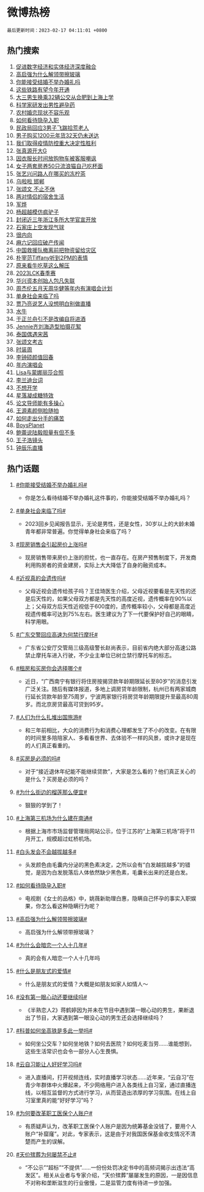 # 微博热榜

`最后更新时间：2023-02-17 04:11:01 +0800`

## 热门搜索

1. [促进数字经济和实体经济深度融合](https://m.weibo.cn/search?containerid=100103type%3D1%26t%3D10%26q%3D%23%E4%BF%83%E8%BF%9B%E6%95%B0%E5%AD%97%E7%BB%8F%E6%B5%8E%E5%92%8C%E5%AE%9E%E4%BD%93%E7%BB%8F%E6%B5%8E%E6%B7%B1%E5%BA%A6%E8%9E%8D%E5%90%88%23&stream_entry_id=51&isnewpage=1&extparam=seat%3D1%26cate%3D10103%26c_type%3D51%26pos%3D0%26filter_type%3Drealtimehot%26dgr%3D0%26stream_entry_id%3D51%26display_time%3D1676578259%26pre_seqid%3D16765782596460193597243&luicode=10000011&lfid=106003type%253D25%2526t%253D3%2526disable_hot%253D1%2526filter_type%253Drealtimehot)
1. [高启强为什么解领带擦玻璃](https://m.weibo.cn/search?containerid=100103type%3D1%26t%3D10%26q%3D%23%E9%AB%98%E5%90%AF%E5%BC%BA%E4%B8%BA%E4%BB%80%E4%B9%88%E8%A7%A3%E9%A2%86%E5%B8%A6%E6%93%A6%E7%8E%BB%E7%92%83%23&stream_entry_id=31&isnewpage=1&extparam=seat%3D1%26cate%3D5001%26lcate%3D5001%26flag%3D0%26realpos%3D1%26c_type%3D31%26pos%3D0%26filter_type%3Drealtimehot%26q%3D%2523%25E9%25AB%2598%25E5%2590%25AF%25E5%25BC%25BA%25E4%25B8%25BA%25E4%25BB%2580%25E4%25B9%2588%25E8%25A7%25A3%25E9%25A2%2586%25E5%25B8%25A6%25E6%2593%25A6%25E7%258E%25BB%25E7%2592%2583%2523%26dgr%3D0%26stream_entry_id%3D31%26band_rank%3D1%26display_time%3D1676578259%26pre_seqid%3D16765782596460193597243&luicode=10000011&lfid=106003type%253D25%2526t%253D3%2526disable_hot%253D1%2526filter_type%253Drealtimehot)
1. [你能接受结婚不举办婚礼吗](https://m.weibo.cn/search?containerid=100103type%3D1%26t%3D10%26q%3D%23%E4%BD%A0%E8%83%BD%E6%8E%A5%E5%8F%97%E7%BB%93%E5%A9%9A%E4%B8%8D%E4%B8%BE%E5%8A%9E%E5%A9%9A%E7%A4%BC%E5%90%97%23&stream_entry_id=31&isnewpage=1&extparam=seat%3D1%26cate%3D5001%26lcate%3D5001%26flag%3D0%26realpos%3D2%26c_type%3D31%26pos%3D1%26filter_type%3Drealtimehot%26q%3D%2523%25E4%25BD%25A0%25E8%2583%25BD%25E6%258E%25A5%25E5%258F%2597%25E7%25BB%2593%25E5%25A9%259A%25E4%25B8%258D%25E4%25B8%25BE%25E5%258A%259E%25E5%25A9%259A%25E7%25A4%25BC%25E5%2590%2597%2523%26dgr%3D0%26stream_entry_id%3D31%26band_rank%3D2%26display_time%3D1676578259%26pre_seqid%3D16765782596460193597243&luicode=10000011&lfid=106003type%253D25%2526t%253D3%2526disable_hot%253D1%2526filter_type%253Drealtimehot)
1. [这些铁路有望今年开通](https://m.weibo.cn/search?containerid=100103type%3D1%26t%3D10%26q%3D%23%E8%BF%99%E4%BA%9B%E9%93%81%E8%B7%AF%E6%9C%89%E6%9C%9B%E4%BB%8A%E5%B9%B4%E5%BC%80%E9%80%9A%23&stream_entry_id=31&isnewpage=1&extparam=seat%3D1%26cate%3D5001%26lcate%3D5001%26flag%3D0%26realpos%3D3%26c_type%3D31%26pos%3D2%26filter_type%3Drealtimehot%26q%3D%2523%25E8%25BF%2599%25E4%25BA%259B%25E9%2593%2581%25E8%25B7%25AF%25E6%259C%2589%25E6%259C%259B%25E4%25BB%258A%25E5%25B9%25B4%25E5%25BC%2580%25E9%2580%259A%2523%26dgr%3D0%26stream_entry_id%3D31%26band_rank%3D3%26display_time%3D1676578259%26pre_seqid%3D16765782596460193597243&luicode=10000011&lfid=106003type%253D25%2526t%253D3%2526disable_hot%253D1%2526filter_type%253Drealtimehot)
1. [大三男生换乘32辆公交从合肥到上海上学](https://m.weibo.cn/search?containerid=100103type%3D1%26t%3D10%26q%3D%23%E5%A4%A7%E4%B8%89%E7%94%B7%E7%94%9F%E6%8D%A2%E4%B9%9832%E8%BE%86%E5%85%AC%E4%BA%A4%E4%BB%8E%E5%90%88%E8%82%A5%E5%88%B0%E4%B8%8A%E6%B5%B7%E4%B8%8A%E5%AD%A6%23&stream_entry_id=31&isnewpage=1&extparam=seat%3D1%26cate%3D5001%26lcate%3D5001%26flag%3D2%26realpos%3D4%26c_type%3D31%26pos%3D3%26filter_type%3Drealtimehot%26q%3D%2523%25E5%25A4%25A7%25E4%25B8%2589%25E7%2594%25B7%25E7%2594%259F%25E6%258D%25A2%25E4%25B9%259832%25E8%25BE%2586%25E5%2585%25AC%25E4%25BA%25A4%25E4%25BB%258E%25E5%2590%2588%25E8%2582%25A5%25E5%2588%25B0%25E4%25B8%258A%25E6%25B5%25B7%25E4%25B8%258A%25E5%25AD%25A6%2523%26dgr%3D0%26stream_entry_id%3D31%26band_rank%3D4%26display_time%3D1676578259%26pre_seqid%3D16765782596460193597243&luicode=10000011&lfid=106003type%253D25%2526t%253D3%2526disable_hot%253D1%2526filter_type%253Drealtimehot)
1. [科学家研发出男性避孕药](https://m.weibo.cn/search?containerid=100103type%3D1%26t%3D10%26q%3D%23%E7%A7%91%E5%AD%A6%E5%AE%B6%E7%A0%94%E5%8F%91%E5%87%BA%E7%94%B7%E6%80%A7%E9%81%BF%E5%AD%95%E8%8D%AF%23&stream_entry_id=31&isnewpage=1&extparam=seat%3D1%26cate%3D5001%26lcate%3D5001%26flag%3D0%26realpos%3D5%26c_type%3D31%26pos%3D4%26filter_type%3Drealtimehot%26q%3D%2523%25E7%25A7%2591%25E5%25AD%25A6%25E5%25AE%25B6%25E7%25A0%2594%25E5%258F%2591%25E5%2587%25BA%25E7%2594%25B7%25E6%2580%25A7%25E9%2581%25BF%25E5%25AD%2595%25E8%258D%25AF%2523%26dgr%3D0%26stream_entry_id%3D31%26band_rank%3D5%26display_time%3D1676578259%26pre_seqid%3D16765782596460193597243&luicode=10000011&lfid=106003type%253D25%2526t%253D3%2526disable_hot%253D1%2526filter_type%253Drealtimehot)
1. [农村婚恋现状不容乐观](https://m.weibo.cn/search?containerid=100103type%3D1%26t%3D10%26q%3D%23%E5%86%9C%E6%9D%91%E5%A9%9A%E6%81%8B%E7%8E%B0%E7%8A%B6%E4%B8%8D%E5%AE%B9%E4%B9%90%E8%A7%82%23&stream_entry_id=31&isnewpage=1&extparam=seat%3D1%26cate%3D5001%26lcate%3D5001%26flag%3D0%26realpos%3D6%26c_type%3D31%26pos%3D5%26filter_type%3Drealtimehot%26q%3D%2523%25E5%2586%259C%25E6%259D%2591%25E5%25A9%259A%25E6%2581%258B%25E7%258E%25B0%25E7%258A%25B6%25E4%25B8%258D%25E5%25AE%25B9%25E4%25B9%2590%25E8%25A7%2582%2523%26dgr%3D0%26stream_entry_id%3D31%26band_rank%3D6%26display_time%3D1676578259%26pre_seqid%3D16765782596460193597243&luicode=10000011&lfid=106003type%253D25%2526t%253D3%2526disable_hot%253D1%2526filter_type%253Drealtimehot)
1. [如何看待隐孕入职](https://m.weibo.cn/search?containerid=100103type%3D1%26t%3D10%26q%3D%23%E5%A6%82%E4%BD%95%E7%9C%8B%E5%BE%85%E9%9A%90%E5%AD%95%E5%85%A5%E8%81%8C%23&stream_entry_id=31&isnewpage=1&extparam=seat%3D1%26cate%3D5001%26lcate%3D5001%26flag%3D0%26realpos%3D7%26c_type%3D31%26pos%3D6%26filter_type%3Drealtimehot%26q%3D%2523%25E5%25A6%2582%25E4%25BD%2595%25E7%259C%258B%25E5%25BE%2585%25E9%259A%2590%25E5%25AD%2595%25E5%2585%25A5%25E8%2581%258C%2523%26dgr%3D0%26stream_entry_id%3D31%26band_rank%3D7%26display_time%3D1676578259%26pre_seqid%3D16765782596460193597243&luicode=10000011&lfid=106003type%253D25%2526t%253D3%2526disable_hot%253D1%2526filter_type%253Drealtimehot)
1. [民政局回应3男子飞踹拾荒老人](https://m.weibo.cn/search?containerid=100103type%3D1%26t%3D10%26q%3D%23%E6%B0%91%E6%94%BF%E5%B1%80%E5%9B%9E%E5%BA%943%E7%94%B7%E5%AD%90%E9%A3%9E%E8%B8%B9%E6%8B%BE%E8%8D%92%E8%80%81%E4%BA%BA%23&stream_entry_id=31&isnewpage=1&extparam=seat%3D1%26cate%3D5001%26lcate%3D5001%26flag%3D0%26realpos%3D8%26c_type%3D31%26pos%3D7%26filter_type%3Drealtimehot%26q%3D%2523%25E6%25B0%2591%25E6%2594%25BF%25E5%25B1%2580%25E5%259B%259E%25E5%25BA%25943%25E7%2594%25B7%25E5%25AD%2590%25E9%25A3%259E%25E8%25B8%25B9%25E6%258B%25BE%25E8%258D%2592%25E8%2580%2581%25E4%25BA%25BA%2523%26dgr%3D0%26stream_entry_id%3D31%26band_rank%3D8%26display_time%3D1676578259%26pre_seqid%3D16765782596460193597243&luicode=10000011&lfid=106003type%253D25%2526t%253D3%2526disable_hot%253D1%2526filter_type%253Drealtimehot)
1. [男子购买1200元年货32天仍未送达](https://m.weibo.cn/search?containerid=100103type%3D1%26t%3D10%26q%3D%23%E7%94%B7%E5%AD%90%E8%B4%AD%E4%B9%B01200%E5%85%83%E5%B9%B4%E8%B4%A732%E5%A4%A9%E4%BB%8D%E6%9C%AA%E9%80%81%E8%BE%BE%23&stream_entry_id=31&isnewpage=1&extparam=seat%3D1%26cate%3D5001%26lcate%3D5001%26flag%3D0%26realpos%3D9%26c_type%3D31%26pos%3D8%26filter_type%3Drealtimehot%26q%3D%2523%25E7%2594%25B7%25E5%25AD%2590%25E8%25B4%25AD%25E4%25B9%25B01200%25E5%2585%2583%25E5%25B9%25B4%25E8%25B4%25A732%25E5%25A4%25A9%25E4%25BB%258D%25E6%259C%25AA%25E9%2580%2581%25E8%25BE%25BE%2523%26dgr%3D0%26stream_entry_id%3D31%26band_rank%3D9%26display_time%3D1676578259%26pre_seqid%3D16765782596460193597243&luicode=10000011&lfid=106003type%253D25%2526t%253D3%2526disable_hot%253D1%2526filter_type%253Drealtimehot)
1. [我们取得疫情防控重大决定性胜利](https://m.weibo.cn/search?containerid=100103type%3D1%26t%3D10%26q%3D%23%E6%88%91%E4%BB%AC%E5%8F%96%E5%BE%97%E7%96%AB%E6%83%85%E9%98%B2%E6%8E%A7%E9%87%8D%E5%A4%A7%E5%86%B3%E5%AE%9A%E6%80%A7%E8%83%9C%E5%88%A9%23&stream_entry_id=31&isnewpage=1&extparam=seat%3D1%26cate%3D5001%26lcate%3D5001%26flag%3D0%26realpos%3D10%26c_type%3D31%26pos%3D9%26filter_type%3Drealtimehot%26q%3D%2523%25E6%2588%2591%25E4%25BB%25AC%25E5%258F%2596%25E5%25BE%2597%25E7%2596%25AB%25E6%2583%2585%25E9%2598%25B2%25E6%258E%25A7%25E9%2587%258D%25E5%25A4%25A7%25E5%2586%25B3%25E5%25AE%259A%25E6%2580%25A7%25E8%2583%259C%25E5%2588%25A9%2523%26dgr%3D0%26stream_entry_id%3D31%26band_rank%3D10%26display_time%3D1676578259%26pre_seqid%3D16765782596460193597243&luicode=10000011&lfid=106003type%253D25%2526t%253D3%2526disable_hot%253D1%2526filter_type%253Drealtimehot)
1. [张真源开大G](https://m.weibo.cn/search?containerid=100103type%3D1%26t%3D10%26q%3D%E5%BC%A0%E7%9C%9F%E6%BA%90%E5%BC%80%E5%A4%A7G&stream_entry_id=31&isnewpage=1&extparam=seat%3D1%26cate%3D5001%26lcate%3D5001%26flag%3D0%26realpos%3D11%26c_type%3D31%26pos%3D10%26filter_type%3Drealtimehot%26q%3D%25E5%25BC%25A0%25E7%259C%259F%25E6%25BA%2590%25E5%25BC%2580%25E5%25A4%25A7G%26dgr%3D0%26stream_entry_id%3D31%26band_rank%3D11%26display_time%3D1676578259%26pre_seqid%3D16765782596460193597243&luicode=10000011&lfid=106003type%253D25%2526t%253D3%2526disable_hot%253D1%2526filter_type%253Drealtimehot)
1. [因衣服长时间放购物车被客服嘲讽](https://m.weibo.cn/search?containerid=100103type%3D1%26t%3D10%26q%3D%23%E5%9B%A0%E8%A1%A3%E6%9C%8D%E9%95%BF%E6%97%B6%E9%97%B4%E6%94%BE%E8%B4%AD%E7%89%A9%E8%BD%A6%E8%A2%AB%E5%AE%A2%E6%9C%8D%E5%98%B2%E8%AE%BD%23&stream_entry_id=31&isnewpage=1&extparam=seat%3D1%26cate%3D5001%26lcate%3D5001%26flag%3D2%26realpos%3D12%26c_type%3D31%26pos%3D11%26filter_type%3Drealtimehot%26q%3D%2523%25E5%259B%25A0%25E8%25A1%25A3%25E6%259C%258D%25E9%2595%25BF%25E6%2597%25B6%25E9%2597%25B4%25E6%2594%25BE%25E8%25B4%25AD%25E7%2589%25A9%25E8%25BD%25A6%25E8%25A2%25AB%25E5%25AE%25A2%25E6%259C%258D%25E5%2598%25B2%25E8%25AE%25BD%2523%26dgr%3D0%26stream_entry_id%3D31%26band_rank%3D12%26display_time%3D1676578259%26pre_seqid%3D16765782596460193597243&luicode=10000011&lfid=106003type%253D25%2526t%253D3%2526disable_hot%253D1%2526filter_type%253Drealtimehot)
1. [女子两套房养50只流浪猫自己吃杯面](https://m.weibo.cn/search?containerid=100103type%3D1%26t%3D10%26q%3D%23%E5%A5%B3%E5%AD%90%E4%B8%A4%E5%A5%97%E6%88%BF%E5%85%BB50%E5%8F%AA%E6%B5%81%E6%B5%AA%E7%8C%AB%E8%87%AA%E5%B7%B1%E5%90%83%E6%9D%AF%E9%9D%A2%23&stream_entry_id=31&isnewpage=1&extparam=seat%3D1%26cate%3D5001%26lcate%3D5001%26flag%3D0%26realpos%3D13%26c_type%3D31%26pos%3D12%26filter_type%3Drealtimehot%26q%3D%2523%25E5%25A5%25B3%25E5%25AD%2590%25E4%25B8%25A4%25E5%25A5%2597%25E6%2588%25BF%25E5%2585%25BB50%25E5%258F%25AA%25E6%25B5%2581%25E6%25B5%25AA%25E7%258C%25AB%25E8%2587%25AA%25E5%25B7%25B1%25E5%2590%2583%25E6%259D%25AF%25E9%259D%25A2%2523%26dgr%3D0%26stream_entry_id%3D31%26band_rank%3D13%26display_time%3D1676578259%26pre_seqid%3D16765782596460193597243&luicode=10000011&lfid=106003type%253D25%2526t%253D3%2526disable_hot%253D1%2526filter_type%253Drealtimehot)
1. [张艺兴问路人在哪买的冻柠茶](https://m.weibo.cn/search?containerid=100103type%3D1%26t%3D10%26q%3D%23%E5%BC%A0%E8%89%BA%E5%85%B4%E9%97%AE%E8%B7%AF%E4%BA%BA%E5%9C%A8%E5%93%AA%E4%B9%B0%E7%9A%84%E5%86%BB%E6%9F%A0%E8%8C%B6%23&stream_entry_id=31&isnewpage=1&extparam=seat%3D1%26cate%3D5001%26lcate%3D5001%26flag%3D0%26realpos%3D14%26c_type%3D31%26pos%3D13%26filter_type%3Drealtimehot%26q%3D%2523%25E5%25BC%25A0%25E8%2589%25BA%25E5%2585%25B4%25E9%2597%25AE%25E8%25B7%25AF%25E4%25BA%25BA%25E5%259C%25A8%25E5%2593%25AA%25E4%25B9%25B0%25E7%259A%2584%25E5%2586%25BB%25E6%259F%25A0%25E8%258C%25B6%2523%26dgr%3D0%26stream_entry_id%3D31%26band_rank%3D14%26display_time%3D1676578259%26pre_seqid%3D16765782596460193597243&luicode=10000011&lfid=106003type%253D25%2526t%253D3%2526disable_hot%253D1%2526filter_type%253Drealtimehot)
1. [乌啦啦 邯郸](https://m.weibo.cn/search?containerid=100103type%3D1%26t%3D10%26q%3D%E4%B9%8C%E5%95%A6%E5%95%A6+%E9%82%AF%E9%83%B8&stream_entry_id=31&isnewpage=1&extparam=seat%3D1%26cate%3D5001%26lcate%3D5001%26flag%3D0%26realpos%3D15%26c_type%3D31%26pos%3D14%26filter_type%3Drealtimehot%26q%3D%25E4%25B9%258C%25E5%2595%25A6%25E5%2595%25A6%2520%25E9%2582%25AF%25E9%2583%25B8%26dgr%3D0%26stream_entry_id%3D31%26band_rank%3D15%26display_time%3D1676578259%26pre_seqid%3D16765782596460193597243&luicode=10000011&lfid=106003type%253D25%2526t%253D3%2526disable_hot%253D1%2526filter_type%253Drealtimehot)
1. [张颂文 不止不休](https://m.weibo.cn/search?containerid=100103type%3D1%26t%3D10%26q%3D%E5%BC%A0%E9%A2%82%E6%96%87+%E4%B8%8D%E6%AD%A2%E4%B8%8D%E4%BC%91&stream_entry_id=31&isnewpage=1&extparam=seat%3D1%26cate%3D5001%26lcate%3D5001%26flag%3D0%26realpos%3D16%26c_type%3D31%26pos%3D15%26filter_type%3Drealtimehot%26q%3D%25E5%25BC%25A0%25E9%25A2%2582%25E6%2596%2587%2520%25E4%25B8%258D%25E6%25AD%25A2%25E4%25B8%258D%25E4%25BC%2591%26dgr%3D0%26stream_entry_id%3D31%26band_rank%3D16%26display_time%3D1676578259%26pre_seqid%3D16765782596460193597243&luicode=10000011&lfid=106003type%253D25%2526t%253D3%2526disable_hot%253D1%2526filter_type%253Drealtimehot)
1. [两对情侣的宿舍生活](https://m.weibo.cn/search?containerid=100103type%3D1%26t%3D10%26q%3D%23%E4%B8%A4%E5%AF%B9%E6%83%85%E4%BE%A3%E7%9A%84%E5%AE%BF%E8%88%8D%E7%94%9F%E6%B4%BB%23&stream_entry_id=31&isnewpage=1&extparam=seat%3D1%26cate%3D5001%26lcate%3D5001%26flag%3D0%26realpos%3D17%26c_type%3D31%26pos%3D16%26filter_type%3Drealtimehot%26q%3D%2523%25E4%25B8%25A4%25E5%25AF%25B9%25E6%2583%2585%25E4%25BE%25A3%25E7%259A%2584%25E5%25AE%25BF%25E8%2588%258D%25E7%2594%259F%25E6%25B4%25BB%2523%26dgr%3D0%26stream_entry_id%3D31%26band_rank%3D17%26display_time%3D1676578259%26pre_seqid%3D16765782596460193597243&luicode=10000011&lfid=106003type%253D25%2526t%253D3%2526disable_hot%253D1%2526filter_type%253Drealtimehot)
1. [军烨](https://m.weibo.cn/search?containerid=100103type%3D1%26t%3D10%26q%3D%E5%86%9B%E7%83%A8&stream_entry_id=31&isnewpage=1&extparam=seat%3D1%26cate%3D5001%26lcate%3D5001%26flag%3D0%26realpos%3D18%26c_type%3D31%26pos%3D17%26filter_type%3Drealtimehot%26q%3D%25E5%2586%259B%25E7%2583%25A8%26dgr%3D0%26stream_entry_id%3D31%26band_rank%3D18%26display_time%3D1676578259%26pre_seqid%3D16765782596460193597243&luicode=10000011&lfid=106003type%253D25%2526t%253D3%2526disable_hot%253D1%2526filter_type%253Drealtimehot)
1. [杨超越模仿疯驴子](https://m.weibo.cn/search?containerid=100103type%3D1%26t%3D10%26q%3D%23%E6%9D%A8%E8%B6%85%E8%B6%8A%E6%A8%A1%E4%BB%BF%E7%96%AF%E9%A9%B4%E5%AD%90%23&stream_entry_id=31&isnewpage=1&extparam=seat%3D1%26cate%3D5001%26lcate%3D5001%26flag%3D0%26realpos%3D19%26c_type%3D31%26pos%3D18%26filter_type%3Drealtimehot%26q%3D%2523%25E6%259D%25A8%25E8%25B6%2585%25E8%25B6%258A%25E6%25A8%25A1%25E4%25BB%25BF%25E7%2596%25AF%25E9%25A9%25B4%25E5%25AD%2590%2523%26dgr%3D0%26stream_entry_id%3D31%26band_rank%3D19%26display_time%3D1676578259%26pre_seqid%3D16765782596460193597243&luicode=10000011&lfid=106003type%253D25%2526t%253D3%2526disable_hot%253D1%2526filter_type%253Drealtimehot)
1. [封闭近三年浙江多所大学官宣开放](https://m.weibo.cn/search?containerid=100103type%3D1%26t%3D10%26q%3D%23%E5%B0%81%E9%97%AD%E8%BF%91%E4%B8%89%E5%B9%B4%E6%B5%99%E6%B1%9F%E5%A4%9A%E6%89%80%E5%A4%A7%E5%AD%A6%E5%AE%98%E5%AE%A3%E5%BC%80%E6%94%BE%23&stream_entry_id=31&isnewpage=1&extparam=seat%3D1%26cate%3D5001%26lcate%3D5001%26flag%3D0%26realpos%3D20%26c_type%3D31%26pos%3D19%26filter_type%3Drealtimehot%26q%3D%2523%25E5%25B0%2581%25E9%2597%25AD%25E8%25BF%2591%25E4%25B8%2589%25E5%25B9%25B4%25E6%25B5%2599%25E6%25B1%259F%25E5%25A4%259A%25E6%2589%2580%25E5%25A4%25A7%25E5%25AD%25A6%25E5%25AE%2598%25E5%25AE%25A3%25E5%25BC%2580%25E6%2594%25BE%2523%26dgr%3D0%26stream_entry_id%3D31%26band_rank%3D20%26display_time%3D1676578259%26pre_seqid%3D16765782596460193597243&luicode=10000011&lfid=106003type%253D25%2526t%253D3%2526disable_hot%253D1%2526filter_type%253Drealtimehot)
1. [石家庄上空发现气球](https://m.weibo.cn/search?containerid=100103type%3D1%26t%3D10%26q%3D%23%E7%9F%B3%E5%AE%B6%E5%BA%84%E4%B8%8A%E7%A9%BA%E5%8F%91%E7%8E%B0%E6%B0%94%E7%90%83%23&stream_entry_id=31&isnewpage=1&extparam=seat%3D1%26cate%3D5001%26lcate%3D5001%26flag%3D0%26realpos%3D21%26c_type%3D31%26pos%3D20%26filter_type%3Drealtimehot%26q%3D%2523%25E7%259F%25B3%25E5%25AE%25B6%25E5%25BA%2584%25E4%25B8%258A%25E7%25A9%25BA%25E5%258F%2591%25E7%258E%25B0%25E6%25B0%2594%25E7%2590%2583%2523%26dgr%3D0%26stream_entry_id%3D31%26band_rank%3D21%26display_time%3D1676578259%26pre_seqid%3D16765782596460193597243&luicode=10000011&lfid=106003type%253D25%2526t%253D3%2526disable_hot%253D1%2526filter_type%253Drealtimehot)
1. [很内向](https://m.weibo.cn/search?containerid=100103type%3D1%26t%3D10%26q%3D%E5%BE%88%E5%86%85%E5%90%91&stream_entry_id=31&isnewpage=1&extparam=seat%3D1%26cate%3D5001%26lcate%3D5001%26flag%3D0%26realpos%3D22%26c_type%3D31%26pos%3D21%26filter_type%3Drealtimehot%26q%3D%25E5%25BE%2588%25E5%2586%2585%25E5%2590%2591%26dgr%3D0%26stream_entry_id%3D31%26band_rank%3D22%26display_time%3D1676578259%26pre_seqid%3D16765782596460193597243&luicode=10000011&lfid=106003type%253D25%2526t%253D3%2526disable_hot%253D1%2526filter_type%253Drealtimehot)
1. [麻六记回应破产传闻](https://m.weibo.cn/search?containerid=100103type%3D1%26t%3D10%26q%3D%23%E9%BA%BB%E5%85%AD%E8%AE%B0%E5%9B%9E%E5%BA%94%E7%A0%B4%E4%BA%A7%E4%BC%A0%E9%97%BB%23&stream_entry_id=31&isnewpage=1&extparam=seat%3D1%26cate%3D5001%26lcate%3D5001%26flag%3D0%26realpos%3D23%26c_type%3D31%26pos%3D22%26filter_type%3Drealtimehot%26q%3D%2523%25E9%25BA%25BB%25E5%2585%25AD%25E8%25AE%25B0%25E5%259B%259E%25E5%25BA%2594%25E7%25A0%25B4%25E4%25BA%25A7%25E4%25BC%25A0%25E9%2597%25BB%2523%26dgr%3D0%26stream_entry_id%3D31%26band_rank%3D23%26display_time%3D1676578259%26pre_seqid%3D16765782596460193597243&luicode=10000011&lfid=106003type%253D25%2526t%253D3%2526disable_hot%253D1%2526filter_type%253Drealtimehot)
1. [中国救援队撤离前把物资留给灾区](https://m.weibo.cn/search?containerid=100103type%3D1%26t%3D10%26q%3D%23%E4%B8%AD%E5%9B%BD%E6%95%91%E6%8F%B4%E9%98%9F%E6%92%A4%E7%A6%BB%E5%89%8D%E6%8A%8A%E7%89%A9%E8%B5%84%E7%95%99%E7%BB%99%E7%81%BE%E5%8C%BA%23&stream_entry_id=31&isnewpage=1&extparam=seat%3D1%26cate%3D5001%26lcate%3D5001%26flag%3D0%26realpos%3D24%26c_type%3D31%26pos%3D23%26filter_type%3Drealtimehot%26q%3D%2523%25E4%25B8%25AD%25E5%259B%25BD%25E6%2595%2591%25E6%258F%25B4%25E9%2598%259F%25E6%2592%25A4%25E7%25A6%25BB%25E5%2589%258D%25E6%258A%258A%25E7%2589%25A9%25E8%25B5%2584%25E7%2595%2599%25E7%25BB%2599%25E7%2581%25BE%25E5%258C%25BA%2523%26dgr%3D0%26stream_entry_id%3D31%26band_rank%3D24%26display_time%3D1676578259%26pre_seqid%3D16765782596460193597243&luicode=10000011&lfid=106003type%253D25%2526t%253D3%2526disable_hot%253D1%2526filter_type%253Drealtimehot)
1. [朴宰范Tiffany听到2PM的表情](https://m.weibo.cn/search?containerid=100103type%3D1%26t%3D10%26q%3D%23%E6%9C%B4%E5%AE%B0%E8%8C%83Tiffany%E5%90%AC%E5%88%B02PM%E7%9A%84%E8%A1%A8%E6%83%85%23&stream_entry_id=31&isnewpage=1&extparam=seat%3D1%26cate%3D5001%26lcate%3D5001%26flag%3D0%26realpos%3D25%26c_type%3D31%26pos%3D24%26filter_type%3Drealtimehot%26q%3D%2523%25E6%259C%25B4%25E5%25AE%25B0%25E8%258C%2583Tiffany%25E5%2590%25AC%25E5%2588%25B02PM%25E7%259A%2584%25E8%25A1%25A8%25E6%2583%2585%2523%26dgr%3D0%26stream_entry_id%3D31%26band_rank%3D25%26display_time%3D1676578259%26pre_seqid%3D16765782596460193597243&luicode=10000011&lfid=106003type%253D25%2526t%253D3%2526disable_hot%253D1%2526filter_type%253Drealtimehot)
1. [原来看牛吃草这么解压](https://m.weibo.cn/search?containerid=100103type%3D1%26t%3D10%26q%3D%23%E5%8E%9F%E6%9D%A5%E7%9C%8B%E7%89%9B%E5%90%83%E8%8D%89%E8%BF%99%E4%B9%88%E8%A7%A3%E5%8E%8B%23&stream_entry_id=31&isnewpage=1&extparam=seat%3D1%26cate%3D5001%26lcate%3D5001%26flag%3D0%26realpos%3D26%26c_type%3D31%26pos%3D25%26filter_type%3Drealtimehot%26q%3D%2523%25E5%258E%259F%25E6%259D%25A5%25E7%259C%258B%25E7%2589%259B%25E5%2590%2583%25E8%258D%2589%25E8%25BF%2599%25E4%25B9%2588%25E8%25A7%25A3%25E5%258E%258B%2523%26dgr%3D0%26stream_entry_id%3D31%26band_rank%3D26%26display_time%3D1676578259%26pre_seqid%3D16765782596460193597243&luicode=10000011&lfid=106003type%253D25%2526t%253D3%2526disable_hot%253D1%2526filter_type%253Drealtimehot)
1. [2023LCK春季赛](https://m.weibo.cn/search?containerid=100103type%3D1%26t%3D10%26q%3D%232023LCK%E6%98%A5%E5%AD%A3%E8%B5%9B%23&stream_entry_id=31&isnewpage=1&extparam=seat%3D1%26cate%3D5001%26lcate%3D5001%26flag%3D0%26realpos%3D27%26c_type%3D31%26pos%3D26%26filter_type%3Drealtimehot%26q%3D%25232023LCK%25E6%2598%25A5%25E5%25AD%25A3%25E8%25B5%259B%2523%26dgr%3D0%26stream_entry_id%3D31%26band_rank%3D27%26display_time%3D1676578259%26pre_seqid%3D16765782596460193597243&luicode=10000011&lfid=106003type%253D25%2526t%253D3%2526disable_hot%253D1%2526filter_type%253Drealtimehot)
1. [华兴资本创始人包凡失联](https://m.weibo.cn/search?containerid=100103type%3D1%26t%3D10%26q%3D%23%E5%8D%8E%E5%85%B4%E8%B5%84%E6%9C%AC%E5%88%9B%E5%A7%8B%E4%BA%BA%E5%8C%85%E5%87%A1%E5%A4%B1%E8%81%94%23&stream_entry_id=31&isnewpage=1&extparam=seat%3D1%26cate%3D5001%26lcate%3D5001%26flag%3D0%26realpos%3D28%26c_type%3D31%26pos%3D27%26filter_type%3Drealtimehot%26q%3D%2523%25E5%258D%258E%25E5%2585%25B4%25E8%25B5%2584%25E6%259C%25AC%25E5%2588%259B%25E5%25A7%258B%25E4%25BA%25BA%25E5%258C%2585%25E5%2587%25A1%25E5%25A4%25B1%25E8%2581%2594%2523%26dgr%3D0%26stream_entry_id%3D31%26band_rank%3D28%26display_time%3D1676578259%26pre_seqid%3D16765782596460193597243&luicode=10000011&lfid=106003type%253D25%2526t%253D3%2526disable_hot%253D1%2526filter_type%253Drealtimehot)
1. [周杰伦五月天周华健等年内有演唱会计划](https://m.weibo.cn/search?containerid=100103type%3D1%26t%3D10%26q%3D%23%E5%91%A8%E6%9D%B0%E4%BC%A6%E4%BA%94%E6%9C%88%E5%A4%A9%E5%91%A8%E5%8D%8E%E5%81%A5%E7%AD%89%E5%B9%B4%E5%86%85%E6%9C%89%E6%BC%94%E5%94%B1%E4%BC%9A%E8%AE%A1%E5%88%92%23&stream_entry_id=31&isnewpage=1&extparam=seat%3D1%26cate%3D5001%26lcate%3D5001%26flag%3D0%26realpos%3D29%26c_type%3D31%26pos%3D28%26filter_type%3Drealtimehot%26q%3D%2523%25E5%2591%25A8%25E6%259D%25B0%25E4%25BC%25A6%25E4%25BA%2594%25E6%259C%2588%25E5%25A4%25A9%25E5%2591%25A8%25E5%258D%258E%25E5%2581%25A5%25E7%25AD%2589%25E5%25B9%25B4%25E5%2586%2585%25E6%259C%2589%25E6%25BC%2594%25E5%2594%25B1%25E4%25BC%259A%25E8%25AE%25A1%25E5%2588%2592%2523%26dgr%3D0%26stream_entry_id%3D31%26band_rank%3D29%26display_time%3D1676578259%26pre_seqid%3D16765782596460193597243&luicode=10000011&lfid=106003type%253D25%2526t%253D3%2526disable_hot%253D1%2526filter_type%253Drealtimehot)
1. [单身社会来临了吗](https://m.weibo.cn/search?containerid=100103type%3D1%26t%3D10%26q%3D%23%E5%8D%95%E8%BA%AB%E7%A4%BE%E4%BC%9A%E6%9D%A5%E4%B8%B4%E4%BA%86%E5%90%97%23&stream_entry_id=31&isnewpage=1&extparam=seat%3D1%26cate%3D5001%26lcate%3D5001%26flag%3D0%26realpos%3D30%26c_type%3D31%26pos%3D29%26filter_type%3Drealtimehot%26q%3D%2523%25E5%258D%2595%25E8%25BA%25AB%25E7%25A4%25BE%25E4%25BC%259A%25E6%259D%25A5%25E4%25B8%25B4%25E4%25BA%2586%25E5%2590%2597%2523%26dgr%3D0%26stream_entry_id%3D31%26band_rank%3D30%26display_time%3D1676578259%26pre_seqid%3D16765782596460193597243&luicode=10000011&lfid=106003type%253D25%2526t%253D3%2526disable_hot%253D1%2526filter_type%253Drealtimehot)
1. [贾乃亮说艺人没想明白别做直播](https://m.weibo.cn/search?containerid=100103type%3D1%26t%3D10%26q%3D%23%E8%B4%BE%E4%B9%83%E4%BA%AE%E8%AF%B4%E8%89%BA%E4%BA%BA%E6%B2%A1%E6%83%B3%E6%98%8E%E7%99%BD%E5%88%AB%E5%81%9A%E7%9B%B4%E6%92%AD%23&stream_entry_id=31&isnewpage=1&extparam=seat%3D1%26cate%3D5001%26lcate%3D5001%26flag%3D0%26realpos%3D31%26c_type%3D31%26pos%3D30%26filter_type%3Drealtimehot%26q%3D%2523%25E8%25B4%25BE%25E4%25B9%2583%25E4%25BA%25AE%25E8%25AF%25B4%25E8%2589%25BA%25E4%25BA%25BA%25E6%25B2%25A1%25E6%2583%25B3%25E6%2598%258E%25E7%2599%25BD%25E5%2588%25AB%25E5%2581%259A%25E7%259B%25B4%25E6%2592%25AD%2523%26dgr%3D0%26stream_entry_id%3D31%26band_rank%3D31%26display_time%3D1676578259%26pre_seqid%3D16765782596460193597243&luicode=10000011&lfid=106003type%253D25%2526t%253D3%2526disable_hot%253D1%2526filter_type%253Drealtimehot)
1. [水牛](https://m.weibo.cn/search?containerid=100103type%3D1%26t%3D10%26q%3D%E6%B0%B4%E7%89%9B&stream_entry_id=31&isnewpage=1&extparam=seat%3D1%26cate%3D5001%26lcate%3D5001%26flag%3D0%26realpos%3D32%26c_type%3D31%26pos%3D31%26filter_type%3Drealtimehot%26q%3D%25E6%25B0%25B4%25E7%2589%259B%26dgr%3D0%26stream_entry_id%3D31%26band_rank%3D32%26display_time%3D1676578259%26pre_seqid%3D16765782596460193597243&luicode=10000011&lfid=106003type%253D25%2526t%253D3%2526disable_hot%253D1%2526filter_type%253Drealtimehot)
1. [于正兰舟引不是改编自将进酒](https://m.weibo.cn/search?containerid=100103type%3D1%26t%3D10%26q%3D%23%E4%BA%8E%E6%AD%A3%E5%85%B0%E8%88%9F%E5%BC%95%E4%B8%8D%E6%98%AF%E6%94%B9%E7%BC%96%E8%87%AA%E5%B0%86%E8%BF%9B%E9%85%92%23&stream_entry_id=31&isnewpage=1&extparam=seat%3D1%26cate%3D5001%26lcate%3D5001%26flag%3D0%26realpos%3D33%26c_type%3D31%26pos%3D32%26filter_type%3Drealtimehot%26q%3D%2523%25E4%25BA%258E%25E6%25AD%25A3%25E5%2585%25B0%25E8%2588%259F%25E5%25BC%2595%25E4%25B8%258D%25E6%2598%25AF%25E6%2594%25B9%25E7%25BC%2596%25E8%2587%25AA%25E5%25B0%2586%25E8%25BF%259B%25E9%2585%2592%2523%26dgr%3D0%26stream_entry_id%3D31%26band_rank%3D33%26display_time%3D1676578259%26pre_seqid%3D16765782596460193597243&luicode=10000011&lfid=106003type%253D25%2526t%253D3%2526disable_hot%253D1%2526filter_type%253Drealtimehot)
1. [Jennie齐刘海造型拍摄花絮](https://m.weibo.cn/search?containerid=100103type%3D1%26t%3D10%26q%3D%23Jennie%E9%BD%90%E5%88%98%E6%B5%B7%E9%80%A0%E5%9E%8B%E6%8B%8D%E6%91%84%E8%8A%B1%E7%B5%AE%23&stream_entry_id=31&isnewpage=1&extparam=seat%3D1%26cate%3D5001%26lcate%3D5001%26flag%3D0%26realpos%3D34%26c_type%3D31%26pos%3D33%26filter_type%3Drealtimehot%26q%3D%2523Jennie%25E9%25BD%2590%25E5%2588%2598%25E6%25B5%25B7%25E9%2580%25A0%25E5%259E%258B%25E6%258B%258D%25E6%2591%2584%25E8%258A%25B1%25E7%25B5%25AE%2523%26dgr%3D0%26stream_entry_id%3D31%26band_rank%3D34%26display_time%3D1676578259%26pre_seqid%3D16765782596460193597243&luicode=10000011&lfid=106003type%253D25%2526t%253D3%2526disable_hot%253D1%2526filter_type%253Drealtimehot)
1. [泰国偶遇宋茜](https://m.weibo.cn/search?containerid=100103type%3D1%26t%3D10%26q%3D%23%E6%B3%B0%E5%9B%BD%E5%81%B6%E9%81%87%E5%AE%8B%E8%8C%9C%23&stream_entry_id=31&isnewpage=1&extparam=seat%3D1%26cate%3D5001%26lcate%3D5001%26flag%3D0%26realpos%3D35%26c_type%3D31%26pos%3D34%26filter_type%3Drealtimehot%26q%3D%2523%25E6%25B3%25B0%25E5%259B%25BD%25E5%2581%25B6%25E9%2581%2587%25E5%25AE%258B%25E8%258C%259C%2523%26dgr%3D0%26stream_entry_id%3D31%26band_rank%3D35%26display_time%3D1676578259%26pre_seqid%3D16765782596460193597243&luicode=10000011&lfid=106003type%253D25%2526t%253D3%2526disable_hot%253D1%2526filter_type%253Drealtimehot)
1. [张颂文考古](https://m.weibo.cn/search?containerid=100103type%3D1%26t%3D10%26q%3D%E5%BC%A0%E9%A2%82%E6%96%87%E8%80%83%E5%8F%A4&stream_entry_id=31&isnewpage=1&extparam=seat%3D1%26cate%3D5001%26lcate%3D5001%26flag%3D0%26realpos%3D36%26c_type%3D31%26pos%3D35%26filter_type%3Drealtimehot%26q%3D%25E5%25BC%25A0%25E9%25A2%2582%25E6%2596%2587%25E8%2580%2583%25E5%258F%25A4%26dgr%3D0%26stream_entry_id%3D31%26band_rank%3D36%26display_time%3D1676578259%26pre_seqid%3D16765782596460193597243&luicode=10000011&lfid=106003type%253D25%2526t%253D3%2526disable_hot%253D1%2526filter_type%253Drealtimehot)
1. [时装周](https://m.weibo.cn/search?containerid=100103type%3D1%26t%3D10%26q%3D%E6%97%B6%E8%A3%85%E5%91%A8&stream_entry_id=31&isnewpage=1&extparam=seat%3D1%26cate%3D5001%26lcate%3D5001%26flag%3D0%26realpos%3D37%26c_type%3D31%26pos%3D36%26filter_type%3Drealtimehot%26q%3D%25E6%2597%25B6%25E8%25A3%2585%25E5%2591%25A8%26dgr%3D0%26stream_entry_id%3D31%26band_rank%3D37%26display_time%3D1676578259%26pre_seqid%3D16765782596460193597243&luicode=10000011&lfid=106003type%253D25%2526t%253D3%2526disable_hot%253D1%2526filter_type%253Drealtimehot)
1. [李钟硕颜值回春](https://m.weibo.cn/search?containerid=100103type%3D1%26t%3D10%26q%3D%23%E6%9D%8E%E9%92%9F%E7%A1%95%E9%A2%9C%E5%80%BC%E5%9B%9E%E6%98%A5%23&stream_entry_id=31&isnewpage=1&extparam=seat%3D1%26cate%3D5001%26lcate%3D5001%26flag%3D0%26realpos%3D38%26c_type%3D31%26pos%3D37%26filter_type%3Drealtimehot%26q%3D%2523%25E6%259D%258E%25E9%2592%259F%25E7%25A1%2595%25E9%25A2%259C%25E5%2580%25BC%25E5%259B%259E%25E6%2598%25A5%2523%26dgr%3D0%26stream_entry_id%3D31%26band_rank%3D38%26display_time%3D1676578259%26pre_seqid%3D16765782596460193597243&luicode=10000011&lfid=106003type%253D25%2526t%253D3%2526disable_hot%253D1%2526filter_type%253Drealtimehot)
1. [年内演唱会](https://m.weibo.cn/search?containerid=100103type%3D1%26t%3D10%26q%3D%E5%B9%B4%E5%86%85%E6%BC%94%E5%94%B1%E4%BC%9A&stream_entry_id=31&isnewpage=1&extparam=seat%3D1%26cate%3D5001%26lcate%3D5001%26flag%3D0%26realpos%3D39%26c_type%3D31%26pos%3D38%26filter_type%3Drealtimehot%26q%3D%25E5%25B9%25B4%25E5%2586%2585%25E6%25BC%2594%25E5%2594%25B1%25E4%25BC%259A%26dgr%3D0%26stream_entry_id%3D31%26band_rank%3D39%26display_time%3D1676578259%26pre_seqid%3D16765782596460193597243&luicode=10000011&lfid=106003type%253D25%2526t%253D3%2526disable_hot%253D1%2526filter_type%253Drealtimehot)
1. [Lisa与蒙娜丽莎合照](https://m.weibo.cn/search?containerid=100103type%3D1%26t%3D10%26q%3D%23Lisa%E4%B8%8E%E8%92%99%E5%A8%9C%E4%B8%BD%E8%8E%8E%E5%90%88%E7%85%A7%23&stream_entry_id=31&isnewpage=1&extparam=seat%3D1%26cate%3D5001%26lcate%3D5001%26flag%3D0%26realpos%3D40%26c_type%3D31%26pos%3D39%26filter_type%3Drealtimehot%26q%3D%2523Lisa%25E4%25B8%258E%25E8%2592%2599%25E5%25A8%259C%25E4%25B8%25BD%25E8%258E%258E%25E5%2590%2588%25E7%2585%25A7%2523%26dgr%3D0%26stream_entry_id%3D31%26band_rank%3D40%26display_time%3D1676578259%26pre_seqid%3D16765782596460193597243&luicode=10000011&lfid=106003type%253D25%2526t%253D3%2526disable_hot%253D1%2526filter_type%253Drealtimehot)
1. [李兰迪台词](https://m.weibo.cn/search?containerid=100103type%3D1%26t%3D10%26q%3D%E6%9D%8E%E5%85%B0%E8%BF%AA%E5%8F%B0%E8%AF%8D&stream_entry_id=31&isnewpage=1&extparam=seat%3D1%26cate%3D5001%26lcate%3D5001%26flag%3D0%26realpos%3D41%26c_type%3D31%26pos%3D40%26filter_type%3Drealtimehot%26q%3D%25E6%259D%258E%25E5%2585%25B0%25E8%25BF%25AA%25E5%258F%25B0%25E8%25AF%258D%26dgr%3D0%26stream_entry_id%3D31%26band_rank%3D41%26display_time%3D1676578259%26pre_seqid%3D16765782596460193597243&luicode=10000011&lfid=106003type%253D25%2526t%253D3%2526disable_hot%253D1%2526filter_type%253Drealtimehot)
1. [不想开学](https://m.weibo.cn/search?containerid=100103type%3D1%26t%3D10%26q%3D%23%E4%B8%8D%E6%83%B3%E5%BC%80%E5%AD%A6%23&stream_entry_id=31&isnewpage=1&extparam=seat%3D1%26cate%3D5001%26lcate%3D5001%26flag%3D0%26realpos%3D42%26c_type%3D31%26pos%3D41%26filter_type%3Drealtimehot%26q%3D%2523%25E4%25B8%258D%25E6%2583%25B3%25E5%25BC%2580%25E5%25AD%25A6%2523%26dgr%3D0%26stream_entry_id%3D31%26band_rank%3D42%26display_time%3D1676578259%26pre_seqid%3D16765782596460193597243&luicode=10000011&lfid=106003type%253D25%2526t%253D3%2526disable_hot%253D1%2526filter_type%253Drealtimehot)
1. [星落凝成糖特效](https://m.weibo.cn/search?containerid=100103type%3D1%26t%3D10%26q%3D%23%E6%98%9F%E8%90%BD%E5%87%9D%E6%88%90%E7%B3%96%E7%89%B9%E6%95%88%23&stream_entry_id=31&isnewpage=1&extparam=seat%3D1%26cate%3D5001%26lcate%3D5001%26flag%3D0%26realpos%3D43%26c_type%3D31%26pos%3D42%26filter_type%3Drealtimehot%26q%3D%2523%25E6%2598%259F%25E8%2590%25BD%25E5%2587%259D%25E6%2588%2590%25E7%25B3%2596%25E7%2589%25B9%25E6%2595%2588%2523%26dgr%3D0%26stream_entry_id%3D31%26band_rank%3D43%26display_time%3D1676578259%26pre_seqid%3D16765782596460193597243&luicode=10000011&lfid=106003type%253D25%2526t%253D3%2526disable_hot%253D1%2526filter_type%253Drealtimehot)
1. [论文导师能有多操心](https://m.weibo.cn/search?containerid=100103type%3D1%26t%3D10%26q%3D%23%E8%AE%BA%E6%96%87%E5%AF%BC%E5%B8%88%E8%83%BD%E6%9C%89%E5%A4%9A%E6%93%8D%E5%BF%83%23&stream_entry_id=31&isnewpage=1&extparam=seat%3D1%26cate%3D5001%26lcate%3D5001%26flag%3D0%26realpos%3D44%26c_type%3D31%26pos%3D43%26filter_type%3Drealtimehot%26q%3D%2523%25E8%25AE%25BA%25E6%2596%2587%25E5%25AF%25BC%25E5%25B8%2588%25E8%2583%25BD%25E6%259C%2589%25E5%25A4%259A%25E6%2593%258D%25E5%25BF%2583%2523%26dgr%3D0%26stream_entry_id%3D31%26band_rank%3D44%26display_time%3D1676578259%26pre_seqid%3D16765782596460193597243&luicode=10000011&lfid=106003type%253D25%2526t%253D3%2526disable_hot%253D1%2526filter_type%253Drealtimehot)
1. [王源素颜侧脸随拍](https://m.weibo.cn/search?containerid=100103type%3D1%26t%3D10%26q%3D%23%E7%8E%8B%E6%BA%90%E7%B4%A0%E9%A2%9C%E4%BE%A7%E8%84%B8%E9%9A%8F%E6%8B%8D%23&stream_entry_id=31&isnewpage=1&extparam=seat%3D1%26cate%3D5001%26lcate%3D5001%26flag%3D0%26realpos%3D45%26c_type%3D31%26pos%3D44%26filter_type%3Drealtimehot%26q%3D%2523%25E7%258E%258B%25E6%25BA%2590%25E7%25B4%25A0%25E9%25A2%259C%25E4%25BE%25A7%25E8%2584%25B8%25E9%259A%258F%25E6%258B%258D%2523%26dgr%3D0%26stream_entry_id%3D31%26band_rank%3D45%26display_time%3D1676578259%26pre_seqid%3D16765782596460193597243&luicode=10000011&lfid=106003type%253D25%2526t%253D3%2526disable_hot%253D1%2526filter_type%253Drealtimehot)
1. [如何走出分手的痛苦](https://m.weibo.cn/search?containerid=100103type%3D1%26t%3D10%26q%3D%23%E5%A6%82%E4%BD%95%E8%B5%B0%E5%87%BA%E5%88%86%E6%89%8B%E7%9A%84%E7%97%9B%E8%8B%A6%23&stream_entry_id=31&isnewpage=1&extparam=seat%3D1%26cate%3D5001%26lcate%3D5001%26flag%3D0%26realpos%3D46%26c_type%3D31%26pos%3D45%26filter_type%3Drealtimehot%26q%3D%2523%25E5%25A6%2582%25E4%25BD%2595%25E8%25B5%25B0%25E5%2587%25BA%25E5%2588%2586%25E6%2589%258B%25E7%259A%2584%25E7%2597%259B%25E8%258B%25A6%2523%26dgr%3D0%26stream_entry_id%3D31%26band_rank%3D46%26display_time%3D1676578259%26pre_seqid%3D16765782596460193597243&luicode=10000011&lfid=106003type%253D25%2526t%253D3%2526disable_hot%253D1%2526filter_type%253Drealtimehot)
1. [BoysPlanet](https://m.weibo.cn/search?containerid=100103type%3D1%26t%3D10%26q%3DBoysPlanet&stream_entry_id=31&isnewpage=1&extparam=seat%3D1%26cate%3D5001%26lcate%3D5001%26flag%3D0%26realpos%3D47%26c_type%3D31%26pos%3D46%26filter_type%3Drealtimehot%26q%3DBoysPlanet%26dgr%3D0%26stream_entry_id%3D31%26band_rank%3D47%26display_time%3D1676578259%26pre_seqid%3D16765782596460193597243&luicode=10000011&lfid=106003type%253D25%2526t%253D3%2526disable_hot%253D1%2526filter_type%253Drealtimehot)
1. [鲍蕾说陆毅胆量有但不多](https://m.weibo.cn/search?containerid=100103type%3D1%26t%3D10%26q%3D%23%E9%B2%8D%E8%95%BE%E8%AF%B4%E9%99%86%E6%AF%85%E8%83%86%E9%87%8F%E6%9C%89%E4%BD%86%E4%B8%8D%E5%A4%9A%23&stream_entry_id=31&isnewpage=1&extparam=seat%3D1%26cate%3D5001%26lcate%3D5001%26flag%3D1%26realpos%3D48%26c_type%3D31%26pos%3D47%26filter_type%3Drealtimehot%26q%3D%2523%25E9%25B2%258D%25E8%2595%25BE%25E8%25AF%25B4%25E9%2599%2586%25E6%25AF%2585%25E8%2583%2586%25E9%2587%258F%25E6%259C%2589%25E4%25BD%2586%25E4%25B8%258D%25E5%25A4%259A%2523%26dgr%3D0%26stream_entry_id%3D31%26band_rank%3D48%26display_time%3D1676578259%26pre_seqid%3D16765782596460193597243&luicode=10000011&lfid=106003type%253D25%2526t%253D3%2526disable_hot%253D1%2526filter_type%253Drealtimehot)
1. [王子浩镜头](https://m.weibo.cn/search?containerid=100103type%3D1%26t%3D10%26q%3D%E7%8E%8B%E5%AD%90%E6%B5%A9%E9%95%9C%E5%A4%B4&stream_entry_id=31&isnewpage=1&extparam=seat%3D1%26cate%3D5001%26lcate%3D5001%26flag%3D0%26realpos%3D49%26c_type%3D31%26pos%3D48%26filter_type%3Drealtimehot%26q%3D%25E7%258E%258B%25E5%25AD%2590%25E6%25B5%25A9%25E9%2595%259C%25E5%25A4%25B4%26dgr%3D0%26stream_entry_id%3D31%26band_rank%3D49%26display_time%3D1676578259%26pre_seqid%3D16765782596460193597243&luicode=10000011&lfid=106003type%253D25%2526t%253D3%2526disable_hot%253D1%2526filter_type%253Drealtimehot)
1. [钟辰乐直播](https://m.weibo.cn/search?containerid=100103type%3D1%26t%3D10%26q%3D%23%E9%92%9F%E8%BE%B0%E4%B9%90%E7%9B%B4%E6%92%AD%23&stream_entry_id=31&isnewpage=1&extparam=seat%3D1%26cate%3D5001%26lcate%3D5001%26flag%3D0%26realpos%3D50%26c_type%3D31%26pos%3D49%26filter_type%3Drealtimehot%26q%3D%2523%25E9%2592%259F%25E8%25BE%25B0%25E4%25B9%2590%25E7%259B%25B4%25E6%2592%25AD%2523%26dgr%3D0%26stream_entry_id%3D31%26band_rank%3D50%26display_time%3D1676578259%26pre_seqid%3D16765782596460193597243&luicode=10000011&lfid=106003type%253D25%2526t%253D3%2526disable_hot%253D1%2526filter_type%253Drealtimehot)

## 热门话题

1. [#你能接受结婚不举办婚礼吗#](https://m.weibo.cn/search?containerid=231522type%3D1%26t%3D10%26q%3D%23%E4%BD%A0%E8%83%BD%E6%8E%A5%E5%8F%97%E7%BB%93%E5%A9%9A%E4%B8%8D%E4%B8%BE%E5%8A%9E%E5%A9%9A%E7%A4%BC%E5%90%97%23&stream_entry_id=128&isnewpage=1&extparam=seat%3D1%26cate%3D5004%26c_type%3D128%26pos%3D1-0-0%26lcate%3D5004%26dgr%3D0%26unitid%3D1676548024977%26display_time%3D1676578261%26pre_seqid%3D16765782612330316344356&luicode=10000011&lfid=231648_-_4)
    - 你是怎么看待结婚不举办婚礼这件事的，你能接受结婚不举办婚礼吗？

1. [#单身社会来临了吗#](https://m.weibo.cn/search?containerid=231522type%3D1%26t%3D10%26q%3D%23%E5%8D%95%E8%BA%AB%E7%A4%BE%E4%BC%9A%E6%9D%A5%E4%B8%B4%E4%BA%86%E5%90%97%23&stream_entry_id=128&isnewpage=1&extparam=seat%3D1%26cate%3D5004%26c_type%3D128%26pos%3D1-0-1%26lcate%3D5004%26dgr%3D0%26unitid%3D1676537831688%26display_time%3D1676578261%26pre_seqid%3D16765782612330316344356&luicode=10000011&lfid=231648_-_4)
    - 2023回乡见闻报告显示，无论是男性，还是女性，30岁以上的大龄未婚青年都非常普遍。你觉得单身社会来临了吗？

1. [#现房销售会引起房价上涨吗#](https://m.weibo.cn/search?containerid=231522type%3D1%26t%3D10%26q%3D%23%E7%8E%B0%E6%88%BF%E9%94%80%E5%94%AE%E4%BC%9A%E5%BC%95%E8%B5%B7%E6%88%BF%E4%BB%B7%E4%B8%8A%E6%B6%A8%E5%90%97%23&stream_entry_id=128&isnewpage=1&extparam=seat%3D1%26cate%3D5004%26c_type%3D128%26pos%3D1-0-2%26lcate%3D5004%26dgr%3D0%26unitid%3D1676526136469%26display_time%3D1676578261%26pre_seqid%3D16765782612330316344356&luicode=10000011&lfid=231648_-_4)
    - 现房销售带来房价上涨的担忧，也一直存在。在房产预售制度下，开发商利用购房者的资金建房，实际上大大降低了自身的融资成本。

1. [#近视真的会遗传吗#](https://m.weibo.cn/search?containerid=231522type%3D1%26t%3D10%26q%3D%23%E8%BF%91%E8%A7%86%E7%9C%9F%E7%9A%84%E4%BC%9A%E9%81%97%E4%BC%A0%E5%90%97%23&stream_entry_id=128&isnewpage=1&extparam=seat%3D1%26cate%3D5004%26c_type%3D128%26pos%3D1-0-3%26lcate%3D5004%26dgr%3D0%26unitid%3D1676518053027%26display_time%3D1676578261%26pre_seqid%3D16765782612330316344356&luicode=10000011&lfid=231648_-_4)
    - 父母近视会遗传给孩子吗？王佳琦医生介绍，父母近视要看是先天性的还是后天性的，如果父母双方都是先天性的高度近视，遗传概率在90%以上；父母双方后天性近视低于600度的，遗传概率较小，父母都是高度近视遗传概率可达到75%左右。医生建议为了下一代要保护好自己的眼睛，科学用眼。

1. [#广东交警回应高速为何禁行摩托#](https://m.weibo.cn/search?containerid=231522type%3D1%26t%3D10%26q%3D%23%E5%B9%BF%E4%B8%9C%E4%BA%A4%E8%AD%A6%E5%9B%9E%E5%BA%94%E9%AB%98%E9%80%9F%E4%B8%BA%E4%BD%95%E7%A6%81%E8%A1%8C%E6%91%A9%E6%89%98%23&stream_entry_id=128&isnewpage=1&extparam=seat%3D1%26cate%3D5004%26c_type%3D128%26pos%3D1-0-4%26lcate%3D5004%26dgr%3D0%26unitid%3D1676505746037%26display_time%3D1676578261%26pre_seqid%3D16765782612330316344356&luicode=10000011&lfid=231648_-_4)
    - 广东省公安厅交管局三级高级警长赵尚表示，目前省内绝大部分高速公路禁止摩托车进入行驶，不少业主单位已树立禁行摩托车的标志。

1. [#租房和买房你会选择哪个#](https://m.weibo.cn/search?containerid=231522type%3D1%26t%3D10%26q%3D%23%E7%A7%9F%E6%88%BF%E5%92%8C%E4%B9%B0%E6%88%BF%E4%BD%A0%E4%BC%9A%E9%80%89%E6%8B%A9%E5%93%AA%E4%B8%AA%23&stream_entry_id=128&isnewpage=1&extparam=seat%3D1%26cate%3D5004%26c_type%3D128%26pos%3D1-0-5%26lcate%3D5004%26dgr%3D0%26unitid%3D1676533053875%26display_time%3D1676578261%26pre_seqid%3D16765782612330316344356&luicode=10000011&lfid=231648_-_4)
    - 近日，“广西南宁有银行将住房按揭贷款年龄期限延长至80岁”的消息引发广泛关注。随后有媒体报道，多地上调房贷年龄限制，杭州已有两家城商行延长贷款年龄至75周岁，宁波两家银行将房贷年龄期限提升至最高80周岁。而北京房贷最高可贷到95岁。

1. [#人们为什么扎堆出国旅游#](https://m.weibo.cn/search?containerid=231522type%3D1%26t%3D10%26q%3D%23%E4%BA%BA%E4%BB%AC%E4%B8%BA%E4%BB%80%E4%B9%88%E6%89%8E%E5%A0%86%E5%87%BA%E5%9B%BD%E6%97%85%E6%B8%B8%23&stream_entry_id=128&isnewpage=1&extparam=seat%3D1%26cate%3D5004%26c_type%3D128%26pos%3D1-0-6%26lcate%3D5004%26dgr%3D0%26unitid%3D1676448448614%26display_time%3D1676578261%26pre_seqid%3D16765782612330316344356&luicode=10000011&lfid=231648_-_4)
    - 和三年前相比，大众的消费行为和消费心理都发生了不小的改变。在有限的时间里多陪陪家人、多看看世界、去体验不一样的风景，或许才是现在的人们真正看重的。

1. [#买房是必须的吗#](https://m.weibo.cn/search?containerid=231522type%3D1%26t%3D10%26q%3D%23%E4%B9%B0%E6%88%BF%E6%98%AF%E5%BF%85%E9%A1%BB%E7%9A%84%E5%90%97%23&stream_entry_id=128&isnewpage=1&extparam=seat%3D1%26cate%3D5004%26c_type%3D128%26pos%3D1-0-7%26lcate%3D5004%26dgr%3D0%26unitid%3D1676445165554%26display_time%3D1676578261%26pre_seqid%3D16765782612330316344356&luicode=10000011&lfid=231648_-_4)
    - 对于“接近退休年纪能不能继续贷款”，大家是怎么看的？他们真正关心的是什么？买房是必须的吗？

1. [#为什么街边的榴莲那么便宜#](https://m.weibo.cn/search?containerid=231522type%3D1%26t%3D10%26q%3D%23%E4%B8%BA%E4%BB%80%E4%B9%88%E8%A1%97%E8%BE%B9%E7%9A%84%E6%A6%B4%E8%8E%B2%E9%82%A3%E4%B9%88%E4%BE%BF%E5%AE%9C%23&stream_entry_id=128&isnewpage=1&extparam=seat%3D1%26cate%3D5004%26c_type%3D128%26pos%3D1-0-8%26lcate%3D5004%26dgr%3D0%26unitid%3D1676467361450%26display_time%3D1676578261%26pre_seqid%3D16765782612330316344356&luicode=10000011&lfid=231648_-_4)
    - 狠狠的学到了！

1. [#上海第三机场为什么建在南通#](https://m.weibo.cn/search?containerid=231522type%3D1%26t%3D10%26q%3D%23%E4%B8%8A%E6%B5%B7%E7%AC%AC%E4%B8%89%E6%9C%BA%E5%9C%BA%E4%B8%BA%E4%BB%80%E4%B9%88%E5%BB%BA%E5%9C%A8%E5%8D%97%E9%80%9A%23&stream_entry_id=128&isnewpage=1&extparam=seat%3D1%26cate%3D5004%26c_type%3D128%26pos%3D1-0-9%26lcate%3D5004%26dgr%3D0%26unitid%3D1676513543243%26display_time%3D1676578261%26pre_seqid%3D16765782612330316344356&luicode=10000011&lfid=231648_-_4)
    - 根据上海市市场监督管理局网站公示，位于江苏的“上海第三机场”将于11月开工，规模超过虹桥机场。

1. [#白头发会不会越拔越多#](https://m.weibo.cn/search?containerid=231522type%3D1%26t%3D10%26q%3D%23%E7%99%BD%E5%A4%B4%E5%8F%91%E4%BC%9A%E4%B8%8D%E4%BC%9A%E8%B6%8A%E6%8B%94%E8%B6%8A%E5%A4%9A%23&stream_entry_id=128&isnewpage=1&extparam=seat%3D1%26cate%3D5004%26c_type%3D128%26pos%3D1-0-10%26lcate%3D5004%26dgr%3D0%26unitid%3D1676430451648%26display_time%3D1676578261%26pre_seqid%3D16765782612330316344356&luicode=10000011&lfid=231648_-_4)
    - 头发颜色由毛囊内分泌的黑色素决定，之所以会有“白发越拔越多”的错觉，是因为白发脱落后人体依然缺少黑色素，毛囊长出来的还是白发。

1. [#如何看待隐孕入职#](https://m.weibo.cn/search?containerid=231522type%3D1%26t%3D10%26q%3D%23%E5%A6%82%E4%BD%95%E7%9C%8B%E5%BE%85%E9%9A%90%E5%AD%95%E5%85%A5%E8%81%8C%23&stream_entry_id=128&isnewpage=1&extparam=seat%3D1%26cate%3D5004%26c_type%3D128%26pos%3D1-0-11%26lcate%3D5004%26dgr%3D0%26unitid%3D1676561238856%26display_time%3D1676578261%26pre_seqid%3D16765782612330316344356&luicode=10000011&lfid=231648_-_4)
    - 电视剧《女士的品格》中，姚薇新助理白惠，隐瞒自己怀孕的事实入职娱果，你怎么看这种隐瞒行为呢？

1. [#高启强为什么解领带擦玻璃#](https://m.weibo.cn/search?containerid=231522type%3D1%26t%3D10%26q%3D%23%E9%AB%98%E5%90%AF%E5%BC%BA%E4%B8%BA%E4%BB%80%E4%B9%88%E8%A7%A3%E9%A2%86%E5%B8%A6%E6%93%A6%E7%8E%BB%E7%92%83%23&stream_entry_id=128&isnewpage=1&extparam=seat%3D1%26cate%3D5004%26c_type%3D128%26pos%3D1-0-12%26lcate%3D5004%26dgr%3D0%26unitid%3D1676560048736%26display_time%3D1676578261%26pre_seqid%3D16765782612330316344356&luicode=10000011&lfid=231648_-_4)
    - 高启强为什么解领带擦玻璃？

1. [#为什么会暗恋一个人十几年#](https://m.weibo.cn/search?containerid=231522type%3D1%26t%3D10%26q%3D%23%E4%B8%BA%E4%BB%80%E4%B9%88%E4%BC%9A%E6%9A%97%E6%81%8B%E4%B8%80%E4%B8%AA%E4%BA%BA%E5%8D%81%E5%87%A0%E5%B9%B4%23&stream_entry_id=128&isnewpage=1&extparam=seat%3D1%26cate%3D5004%26c_type%3D128%26pos%3D1-0-13%26lcate%3D5004%26dgr%3D0%26unitid%3D1676476944924%26display_time%3D1676578261%26pre_seqid%3D16765782612330316344356&luicode=10000011&lfid=231648_-_4)
    - 真的会有人暗恋一个人十几年吗

1. [#什么是朋友式的爱情#](https://m.weibo.cn/search?containerid=231522type%3D1%26t%3D10%26q%3D%23%E4%BB%80%E4%B9%88%E6%98%AF%E6%9C%8B%E5%8F%8B%E5%BC%8F%E7%9A%84%E7%88%B1%E6%83%85%23&stream_entry_id=128&isnewpage=1&extparam=seat%3D1%26cate%3D5004%26c_type%3D128%26pos%3D1-0-14%26lcate%3D5004%26dgr%3D0%26unitid%3D1676418724335%26display_time%3D1676578261%26pre_seqid%3D16765782612330316344356&luicode=10000011&lfid=231648_-_4)
    - 什么是朋友式的爱情？大概是如朋友如家人如情人～

1. [#没有第一眼心动还要继续吗#](https://m.weibo.cn/search?containerid=231522type%3D1%26t%3D10%26q%3D%23%E6%B2%A1%E6%9C%89%E7%AC%AC%E4%B8%80%E7%9C%BC%E5%BF%83%E5%8A%A8%E8%BF%98%E8%A6%81%E7%BB%A7%E7%BB%AD%E5%90%97%23&stream_entry_id=128&isnewpage=1&extparam=seat%3D1%26cate%3D5004%26c_type%3D128%26pos%3D1-0-15%26lcate%3D5004%26dgr%3D0%26unitid%3D1676561242422%26display_time%3D1676578261%26pre_seqid%3D16765782612330316344356&luicode=10000011&lfid=231648_-_4)
    - 《半熟恋人2》蒋鹤婷因为并未在节目中遇到第一眼心动的男生，果断退出了节目，大家遇到第一眼没心动的男生还会选择继续吗？

1. [#科普如何坐高铁是多此一举吗#](https://m.weibo.cn/search?containerid=231522type%3D1%26t%3D10%26q%3D%23%E7%A7%91%E6%99%AE%E5%A6%82%E4%BD%95%E5%9D%90%E9%AB%98%E9%93%81%E6%98%AF%E5%A4%9A%E6%AD%A4%E4%B8%80%E4%B8%BE%E5%90%97%23&stream_entry_id=128&isnewpage=1&extparam=seat%3D1%26cate%3D5004%26c_type%3D128%26pos%3D1-0-16%26lcate%3D5004%26dgr%3D0%26unitid%3D1676433163964%26display_time%3D1676578261%26pre_seqid%3D16765782612330316344356&luicode=10000011&lfid=231648_-_4)
    - 如何坐公交车？如何坐地铁？如何去医院？如何吃麦当劳……谁能想到，这些生活常识也会令一部分人心生畏惧。

1. [#云自习能让人好好学习吗#](https://m.weibo.cn/search?containerid=231522type%3D1%26t%3D10%26q%3D%23%E4%BA%91%E8%87%AA%E4%B9%A0%E8%83%BD%E8%AE%A9%E4%BA%BA%E5%A5%BD%E5%A5%BD%E5%AD%A6%E4%B9%A0%E5%90%97%23&stream_entry_id=128&isnewpage=1&extparam=seat%3D1%26cate%3D5004%26c_type%3D128%26pos%3D1-0-17%26lcate%3D5004%26dgr%3D0%26unitid%3D1676542936559%26display_time%3D1676578261%26pre_seqid%3D16765782612330316344356&luicode=10000011&lfid=231648_-_4)
    - 进入直播间，打开视频连线，实时直播学习状态……近年来，“云自习”在青少年群体中火爆起来，不少网络用户进入各类线上自习室，通过直播连线，以相互监督的方式进行学习，从而营造出浓厚的学习氛围。在线上自习室里真的能“好好学习”吗？

1. [#为何要改革职工医保个人账户#](https://m.weibo.cn/search?containerid=231522type%3D1%26t%3D10%26q%3D%23%E4%B8%BA%E4%BD%95%E8%A6%81%E6%94%B9%E9%9D%A9%E8%81%8C%E5%B7%A5%E5%8C%BB%E4%BF%9D%E4%B8%AA%E4%BA%BA%E8%B4%A6%E6%88%B7%23&stream_entry_id=128&isnewpage=1&extparam=seat%3D1%26cate%3D5004%26c_type%3D128%26pos%3D1-0-18%26lcate%3D5004%26dgr%3D0%26unitid%3D1676555850948%26display_time%3D1676578261%26pre_seqid%3D16765782612330316344356&luicode=10000011&lfid=231648_-_4)
    - 有质疑声认为，改革职工医保个人账户是因为统筹基金没钱了，要用个人账户“补窟窿”。对此，专家表示，这是由于对我国医保基金收支情况不清楚而产生的误解。

1. [#天价殡葬为何屡禁不止#](https://m.weibo.cn/search?containerid=231522type%3D1%26t%3D10%26q%3D%23%E5%A4%A9%E4%BB%B7%E6%AE%A1%E8%91%AC%E4%B8%BA%E4%BD%95%E5%B1%A1%E7%A6%81%E4%B8%8D%E6%AD%A2%23&stream_entry_id=128&isnewpage=1&extparam=seat%3D1%26cate%3D5004%26c_type%3D128%26pos%3D1-0-19%26lcate%3D5004%26dgr%3D0%26unitid%3D1676451158579%26display_time%3D1676578261%26pre_seqid%3D16765782612330316344356&luicode=10000011&lfid=231648_-_4)
    - “不公示”“超标”“不提供”……一份份处罚决定书中的高频词揭示出违法“高发区”。相关从业者与专家介绍，“天价殡葬”屡屡发生的原因，一是因信息不对称和垄断滋生的行业傲慢，二是监管力度有待进一步加强。

